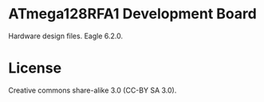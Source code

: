 # ATmega128RFA1 Development Board
Hardware design files. Eagle 6.2.0.

# License
Creative commons share-alike 3.0 (CC-BY SA 3.0).